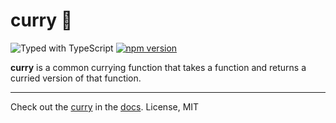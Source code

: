 # curry 🥵

![Typed with TypeScript](https://flat.badgen.net/badge/icon/Typed?icon=typescript&label&labelColor=blue&color=555555)
[![npm version](https://badge.fury.io/js/%40common-utilities%2Fcurry.svg)](https://badge.fury.io/js/%40common-utilities%2Fcurry)

**curry** is a common currying function that takes a function and returns a curried version of that function.

---

Check out the [curry](https://www.common-utilities.com/utilities/packages/curry) in the [docs](https://www.common-utilities.com). License, MIT
